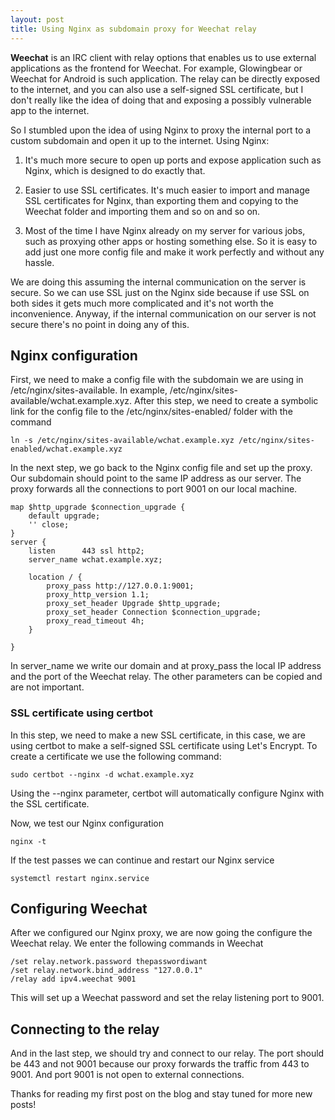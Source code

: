 ```yaml
---
layout: post
title: Using Nginx as subdomain proxy for Weechat relay  
--- 
```


**Weechat** is an IRC client with relay options that enables us to use external applications as the frontend for Weechat.
For example, Glowingbear or Weechat for Android is such application. The relay can be directly
exposed to the internet, and you can also use a self-signed SSL certificate, but I don't really like the idea 
of doing that and exposing a possibly vulnerable app to the internet.


So I stumbled upon the idea of using Nginx to proxy the internal port to a custom subdomain and open
it up to the internet. Using Nginx:

1. It's much more secure to open up ports and expose application such as Nginx, which is designed to
do exactly that.

2. Easier to use SSL certificates. It's much easier to import and manage SSL certificates for Nginx, than
exporting them and copying to the Weechat folder and importing them and so on and so on.

3.  Most of the time I have Nginx already on my server for various jobs, such as proxying other apps or hosting something else. So it is easy to add just one more config file and make it work perfectly and without any hassle.

We are doing this assuming the internal communication on the server is secure. So we can use SSL just on the Nginx side because if use SSL on both sides it gets much more complicated and it's not worth the inconvenience. Anyway, if the internal communication on our server is not secure there's no point in doing any of this.

## Nginx configuration

First, we need to make a config file with the subdomain we are using in /etc/nginx/sites-available. In example, /etc/nginx/sites-available/wchat.example.xyz. After this step, we need to create a symbolic link for the config file to the /etc/nginx/sites-enabled/ folder with the command
```
ln -s /etc/nginx/sites-available/wchat.example.xyz /etc/nginx/sites-enabled/wchat.example.xyz
```
In the next step, we go back to the Nginx config file and set up the proxy. Our subdomain should point to the same IP address as our server. The proxy forwards all the connections to port 9001 on our local machine. 

```
map $http_upgrade $connection_upgrade {
    default upgrade;
    '' close;
}
server {
    listen      443 ssl http2;
    server_name wchat.example.xyz;

    location / {
        proxy_pass http://127.0.0.1:9001;
        proxy_http_version 1.1;
        proxy_set_header Upgrade $http_upgrade;
        proxy_set_header Connection $connection_upgrade;
        proxy_read_timeout 4h;
    }

}
```
In server_name we write our domain and at proxy_pass the local IP address and the port of the Weechat relay. The other parameters can be copied and are not important.
### SSL certificate using certbot
In this step, we need to make a new SSL certificate, in this case, we are using certbot to make a self-signed SSL certificate using Let's Encrypt. To create a certificate we use the following command:
```
sudo certbot --nginx -d wchat.example.xyz 
```
Using the --nginx parameter, certbot will automatically configure Nginx with the SSL certificate.

Now, we test our Nginx configuration
```
nginx -t
```
If the test passes we can continue and restart our Nginx service
```
systemctl restart nginx.service
```

## Configuring Weechat
After we configured our Nginx proxy, we are now going the configure the Weechat relay. We enter the following commands in Weechat
```
/set relay.network.password thepasswordiwant
/set relay.network.bind_address "127.0.0.1"
/relay add ipv4.weechat 9001
```
This will set up a Weechat password and set the relay listening port to 9001.

## Connecting to the relay
And in the last step, we should try and connect to our relay. The port should be 443 and not 9001 because our proxy forwards the traffic from 443 to 9001. And port 9001 is not open to external connections.


Thanks for reading my first post on the blog and stay tuned for more new posts!